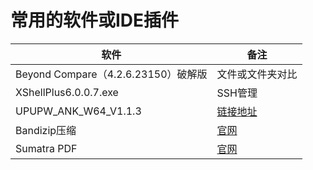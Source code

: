 # 常用的软件或IDE插件 
 |软件|备注|
 |-----|----|
 Beyond Compare（4.2.6.23150）破解版|文件或文件夹对比
 XShellPlus6.0.0.7.exe |SSH管理 
 UPUPW_ANK_W64_V1.1.3|[链接地址](https://down.tn/Windows/PHP%E7%8E%AF%E5%A2%83/UPUPW/UPUPW_ANK_W64_V1.1.3.zip)
 Bandizip压缩|[官网](https://www.bandisoft.com/bandizip/)
 Sumatra PDF|[官网](https://www.sumatrapdfreader.org/free-pdf-reader.html)